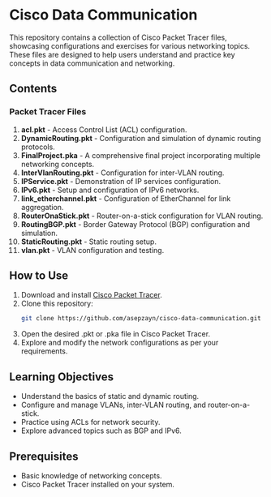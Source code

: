 # Cisco Data Communication

This repository contains a collection of Cisco Packet Tracer files, showcasing configurations and exercises for various networking topics. These files are designed to help users understand and practice key concepts in data communication and networking.

## Contents

### Packet Tracer Files
1. **acl.pkt** - Access Control List (ACL) configuration.
2. **DynamicRouting.pkt** - Configuration and simulation of dynamic routing protocols.
3. **FinalProject.pka** - A comprehensive final project incorporating multiple networking concepts.
4. **InterVlanRouting.pkt** - Configuration for inter-VLAN routing.
5. **IPService.pkt** - Demonstration of IP services configuration.
6. **IPv6.pkt** - Setup and configuration of IPv6 networks.
7. **link_etherchannel.pkt** - Configuration of EtherChannel for link aggregation.
8. **RouterOnaStick.pkt** - Router-on-a-stick configuration for VLAN routing.
9. **RoutingBGP.pkt** - Border Gateway Protocol (BGP) configuration and simulation.
10. **StaticRouting.pkt** - Static routing setup.
11. **vlan.pkt** - VLAN configuration and testing.

## How to Use
1. Download and install [Cisco Packet Tracer](https://www.netacad.com/courses/packet-tracer).
2. Clone this repository:
   ```bash
   git clone https://github.com/asepzayn/cisco-data-communication.git
3. Open the desired .pkt or .pka file in Cisco Packet Tracer.
4. Explore and modify the network configurations as per your requirements.

## Learning Objectives
- Understand the basics of static and dynamic routing.
- Configure and manage VLANs, inter-VLAN routing, and router-on-a-stick.
- Practice using ACLs for network security.
- Explore advanced topics such as BGP and IPv6.

## Prerequisites
- Basic knowledge of networking concepts.
- Cisco Packet Tracer installed on your system.

